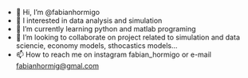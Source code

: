 - 👋 Hi, I’m @fabianhormigo
- 👀 I interested in data analysis and simulation
- 🌱 I’m currently learning python and matlab programing
- 💞️ I’m looking to collaborate on project related to simulation and data sciencie, economy models, sthocastics models...
- 📫 How to reach me on instagram fabian_hormigo or e-mail fabianhormig@gmal.com

<!---
fabianhormigo/fabianhormigo is a ✨ special ✨ repository because its `README.md` (this file) appears on your GitHub profile.
You can click the Preview link to take a look at your changes.
--->
